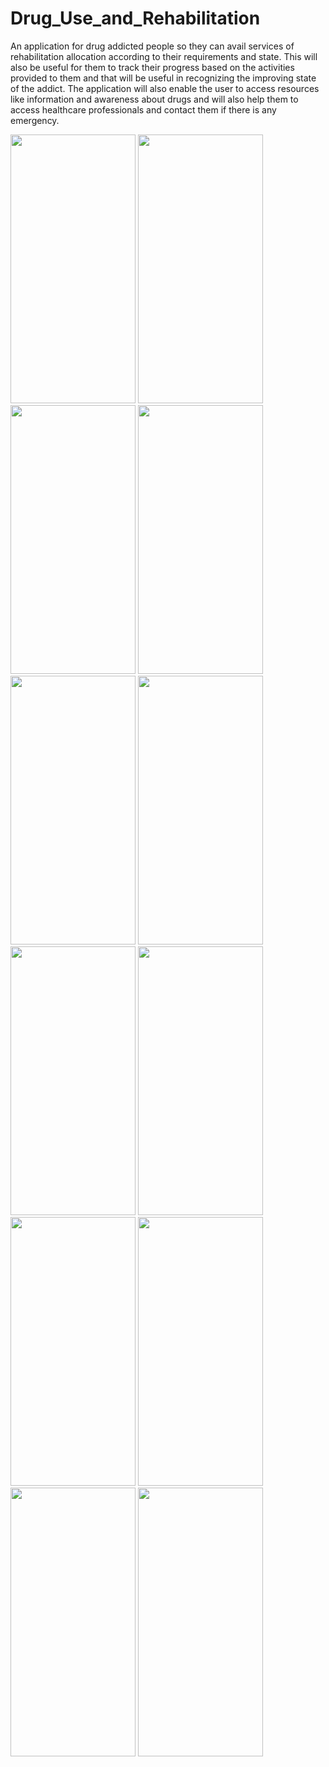# Drug_Use_and_Rehabilitation
An application for drug addicted people so they can avail services of
rehabilitation allocation according to their requirements and state.
  This will also be useful for them to track their progress based on the
activities provided to them and that will be useful in recognizing the
improving state of the addict.
  The application will also enable the user to access resources like
information and awareness about drugs and will also help them to
access healthcare professionals and contact them if there is any
emergency.

<img src="https://github.com/Prajakta514/Drug_Use_and_Rehabilitation/assets/113609531/6bb70930-1fff-418f-b35b-c9c1f021ee72" width="200" height="430"> 
<img src="https://github.com/Prajakta514/Drug_Use_and_Rehabilitation/assets/113609531/054e7994-fdee-4dc4-9a88-08bbbe5f65d3" width="200" height="430">
<img src="https://github.com/Prajakta514/Drug_Use_and_Rehabilitation/assets/113609531/b4f1342a-c9c6-407c-afa2-aff8fe37657a" width="200" height="430">
<img src="https://github.com/Prajakta514/Drug_Use_and_Rehabilitation/assets/113609531/6a8808c5-7d49-4a0d-968d-2ea23b59ea1d" width="200" height="430">
<img src="https://github.com/Prajakta514/Drug_Use_and_Rehabilitation/assets/113609531/6c86138e-771a-4f4e-a845-3663729282ce" width="200" height="430">
<img src="https://github.com/Prajakta514/Drug_Use_and_Rehabilitation/assets/113609531/97cc6123-e79f-4936-99a3-b1e3698cfcd2" width="200" height="430">
<img src="https://github.com/Prajakta514/Drug_Use_and_Rehabilitation/assets/113609531/1d1b8aa6-f166-49ce-a073-51877404d41a" width="200" height="430">

<img src="https://github.com/Prajakta514/Drug_Use_and_Rehabilitation/assets/113609531/929a3d93-7a8b-4224-b756-4a03ec8ff439" width="200" height="430">
<img src="https://github.com/Prajakta514/Drug_Use_and_Rehabilitation/assets/113609531/c7e3705b-a39e-491c-be3a-680f0a02b6f9" width="200" height="430">
<img src="https://github.com/Prajakta514/Drug_Use_and_Rehabilitation/assets/113609531/de60b9f6-6126-4451-b9c3-7c1547dd8a2a" width="200" height="430">
<img src="https://github.com/Prajakta514/Drug_Use_and_Rehabilitation/assets/113609531/6ebeb677-af37-44e2-8168-4b61ebc0cdd6" width="200" height="430">
<img src="https://github.com/Prajakta514/Drug_Use_and_Rehabilitation/assets/113609531/f3eaedc8-e51c-4ae5-8651-8077755be9da" width="200" height="430">

